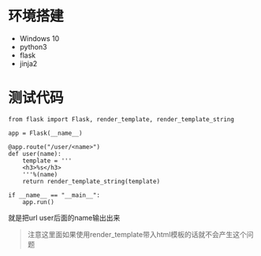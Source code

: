 # 环境搭建
- Windows 10
- python3
- flask
- jinja2

# 测试代码
```
from flask import Flask, render_template, render_template_string

app = Flask(__name__)  
 
@app.route("/user/<name>")
def user(name):
    template = '''
    <h3>%s</h3>
    '''%(name)
    return render_template_string(template)

if __name__ == "__main__":  
    app.run() 

```
就是把url user后面的name输出出来
> 注意这里面如果使用render_template带入html模板的话就不会产生这个问题

